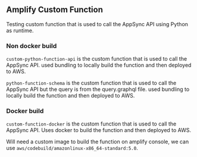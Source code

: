 ## Amplify Custom Function

Testing custom function that is used to call the AppSync API using Python as runtime.

### Non docker build

`custom-python-function-api` is the custom function that is used to call the AppSync API. used bundling to locally build the function and then deployed to AWS.


`python-function-schema` is the custom function that is used to call the AppSync API but the query is from the query.graphql file. used bundling to locally build the function and then deployed to AWS.

### Docker build

`custom-function-docker` is the custom function that is used to call the AppSync API. Uses docker to build the function and then deployed to AWS.

Will need a custom image to build the function on amplify console, we can use `aws/codebuild/amazonlinux-x86_64-standard:5.0`.
